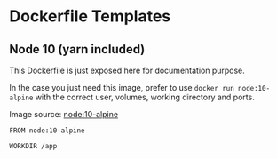 # Dockerfile Templates

## Node 10 (yarn included)

This Dockerfile is just exposed here for documentation purpose.

In the case you just need this image, prefer to use `docker run node:10-alpine` with the correct user, volumes, working directory and ports.

Image source: [node:10-alpine](https://github.com/nodejs/docker-node/blob/master/10/alpine/Dockerfile)

```
FROM node:10-alpine

WORKDIR /app
```
